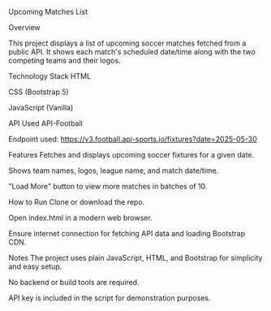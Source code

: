 Upcoming Matches List

Overview

This project displays a list of upcoming soccer matches fetched from a public API.
It shows each match's scheduled date/time along with the two competing teams and their logos.

Technology Stack
HTML

CSS (Bootstrap 5)

JavaScript (Vanilla)

API Used
API-Football

Endpoint used: https://v3.football.api-sports.io/fixtures?date=2025-05-30

Features
Fetches and displays upcoming soccer fixtures for a given date.

Shows team names, logos, league name, and match date/time.

"Load More" button to view more matches in batches of 10.

How to Run
Clone or download the repo.

Open index.html in a modern web browser.

Ensure internet connection for fetching API data and loading Bootstrap CDN.

Notes
The project uses plain JavaScript, HTML, and Bootstrap for simplicity and easy setup.

No backend or build tools are required.

API key is included in the script for demonstration purposes.
